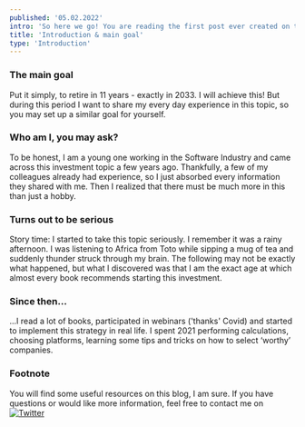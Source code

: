 ```yaml
---
published: '05.02.2022'
intro: 'So here we go! You are reading the first post ever created on this page. I bet you have some great plans for the future! You may want to quit your job earlier and retire before your parents. Or you just want to build a habit for saving up money on a monthly basis. You are at the good place!'
title: 'Introduction & main goal'
type: 'Introduction'
---
```


### The main goal

Put it simply, to retire in 11 years - exactly in 2033. I will achieve this! But during this period I want to share my every day experience in this topic, so you may set up a similar goal for yourself.

### Who am I, you may ask?

To be honest, I am a young one working in the Software Industry and came across this investment topic a few years ago. Thankfully, a few of my colleagues already had experience, so I just absorbed every information they shared with me. Then I realized that there must be much more in this than just a hobby.

### Turns out to be serious

Story time: I started to take this topic seriously. I remember it was a rainy afternoon. I was listening to Africa from Toto while sipping a mug of tea and suddenly thunder struck through my brain. The following may not be exactly what happened, but what I discovered was that I am the exact age at which almost every book recommends starting this investment.

### Since then...

...I read a lot of books, participated in webinars ('thanks' Covid) and started to implement this strategy in real life. I spent 2021 performing calculations, choosing platforms, learning some tips and tricks on how to select ‘worthy’ companies.

### Footnote

You will find some useful resources on this blog, I am sure. If you have questions or would like more information, feel free to contact me on [![Twitter](/logos/twitter-piano.svg)](https://twitter.com/longterminco_me)
